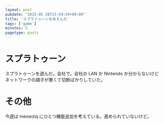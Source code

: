 ```yaml
---
layout: post
pubdate: "2015-05-28T23:59:59+09:00"
title: 'スプラトゥーンをあそんだ'
tags: ['game']
minutes: 5
pagetype: posts
---
```

# スプラトゥーン

スプラトゥーンを遊んだ。会社で。会社の LAN か Nintendo か分からないけどネットワークの調子が悪くて切断ばかりしていた。

# その他

今週は meowziq にひとつ機能追加を考えている。進められていないけど。
